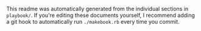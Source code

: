 This readme was automatically generated from the individual sections in `playbook/`. If you're editing these documents yourself, I recommend adding a git hook to automatically run `./makebook.rb` every time you commit.
